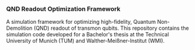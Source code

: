 ### QND Readout Optimization Framework

A simulation framework for optimizing high-fidelity, Quantum Non-Demolition (QND) readout of transmon qubits. 
This repository contains the simulation code developed for a Bachelor's thesis at the 
Technical University of Munich (TUM) and Walther-Meißner-Institut (WMI).
